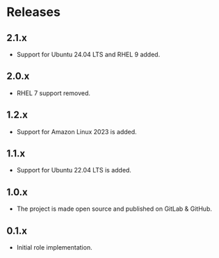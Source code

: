 # Releases

## 2.1.x

- Support for Ubuntu 24.04 LTS and RHEL 9 added.

## 2.0.x

- RHEL 7 support removed.

## 1.2.x

- Support for Amazon Linux 2023 is added.

## 1.1.x

- Support for Ubuntu 22.04 LTS is added.

## 1.0.x

- The project is made open source and published on GitLab & GitHub.

## 0.1.x

- Initial role implementation.
